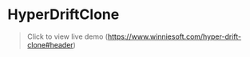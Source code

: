 # HyperDriftClone

> Click to view live demo
> (https://www.winniesoft.com/hyper-drift-clone#header)
